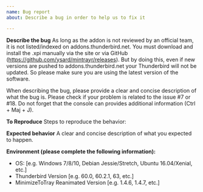```yaml
---
name: Bug report
about: Describe a bug in order to help us to fix it

---
```


**Describe the bug**
As long as the addon is not reviewed by an official team, 
it is not listed/indexed on addons.thunderbird.net. 
You must download and install the .xpi manually via the site or via GitHub (https://github.com/ysard/mintrayr/releases). 
But by doing this, even if new versions are pushed to addons.thunderbird.net your Thunderbird will not be updated.
So please make sure you are using the latest version of the software.

When describing the bug, please provide a clear and concise description of what the bug is.
Please check if your problem is related to the issue #7 or #18.
Do not forget that the console can provides additional information (Ctrl + Maj + J).

**To Reproduce**
Steps to reproduce the behavior:

**Expected behavior**
A clear and concise description of what you expected to happen.

**Environment (please complete the following information):**
 - OS: [e.g. Windows 7/8/10, Debian Jessie/Stretch, Ubuntu 16.04/Xenial, etc.]
 - Thunderbird Version [e.g. 60.0, 60.2.1, 63, etc.]
 - MinimizeToTray Reanimated Version [e.g. 1.4.6, 1.4.7, etc.]
